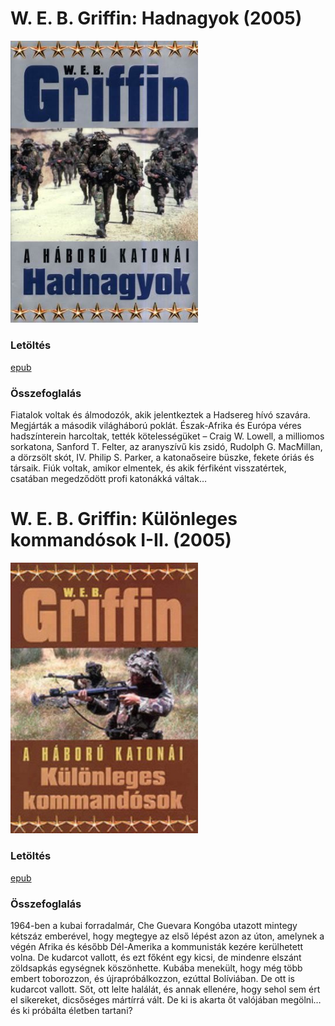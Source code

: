 # <a name="id_320">W. E. B. Griffin: Hadnagyok (2005)</a>
<img src="https://github.com/BercziSandor/calibre_lib/raw/main/W.%20E.%20B.%20Griffin/Hadnagyok%20%28320%29/cover.jpg" alt="cover" width="300"/>

### Letöltés
[epub](https://github.com/BercziSandor/calibre_lib/raw/main/W.%20E.%20B.%20Griffin/Hadnagyok%20%28320%29/Hadnagyok%20-%20W.%20E.%20B.%20Griffin.epub)

### Összefoglalás
<p class="description">Fiatalok voltak és álmodozók, akik jelentkeztek a Hadsereg hívó szavára. Megjárták a második világháború poklát. Észak-Afrika és Európa véres hadszínterein harcoltak, tették kötelességüket – Craig W. Lowell, a milliomos sorkatona, Sanford T. Felter, az aranyszívű kis zsidó, Rudolph G. MacMillan, a dörzsölt skót, IV. Philip S. Parker, a katonaőseire büszke, fekete óriás és társaik. Fiúk voltak, amikor elmentek, és akik férfiként visszatértek, csatában megedződött profi katonákká váltak…</p>

# <a name="id_321">W. E. B. Griffin: Különleges kommandósok I-II. (2005)</a>
<img src="https://github.com/BercziSandor/calibre_lib/raw/main/W.%20E.%20B.%20Griffin/Kulonleges%20kommandosok%20I-II_%20%28321%29/cover.jpg" alt="cover" width="300"/>

### Letöltés
[epub](https://github.com/BercziSandor/calibre_lib/raw/main/W.%20E.%20B.%20Griffin/Kulonleges%20kommandosok%20I-II_%20%28321%29/Kulonleges%20kommandosok%20I-II_%20-%20W.%20E.%20B.%20Griffin.epub)

### Összefoglalás
<div>
<p>1964-ben a kubai forradalmár, Che Guevara Kongóba utazott mintegy kétszáz emberével, hogy megtegye az első lépést azon az úton, amelynek a végén Afrika és később Dél-Amerika a kommunisták kezére kerülhetett volna. De kudarcot vallott, és ezt főként egy kicsi, de mindenre elszánt zöldsapkás egységnek köszönhette. Kubába menekült, hogy még több embert toborozzon, és újrapróbálkozzon, ezúttal Bolíviában. De ott is kudarcot vallott. Sőt, ott lelte halálát, és annak ellenére, hogy sehol sem ért el sikereket, dicsőséges mártírrá vált. De ki is akarta őt valójában megölni… és ki próbálta életben tartani?</p></div>

